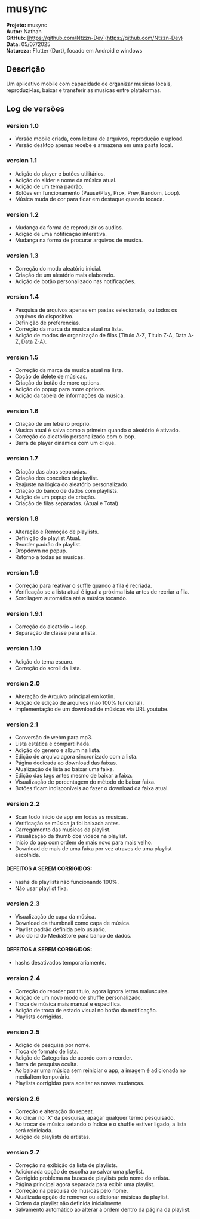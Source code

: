 # musync

**Projeto:** musync  
**Autor:** Nathan  
**GitHub:** [https://github.com/Ntzzn-Dev](https://github.com/Ntzzn-Dev)  
**Data:** 05/07/2025  
**Natureza:** Flutter (Dart), focado em Android e windows  

## Descrição  

Um aplicativo mobile com capacidade de organizar musicas locais, reproduzi-las, baixar e transferir as musicas entre plataformas.   

## Log de versões  

### version 1.0  
- Versão mobile criada, com leitura de arquivos, reprodução e upload.  
- Versão desktop apenas recebe e armazena em uma pasta local.  

### version 1.1  
- Adição do player e botões utilitários.  
- Adição do slider e nome da música atual.  
- Adição de um tema padrão.  
- Botões em funcionamento (Pause/Play, Prox, Prev, Random, Loop).  
- Música muda de cor para ficar em destaque quando tocada.  

### version 1.2  
- Mudança da forma de reproduzir os audios.  
- Adição de uma notificação interativa.  
- Mudança na forma de procurar arquivos de musica.  

### version 1.3  
- Correção do modo aleatório inicial.  
- Criação de um aleatório mais elaborado.  
- Adição de botão personalizado nas notificações.  

### version 1.4  
- Pesquisa de arquivos apenas em pastas selecionada, ou todos os arquivos do dispositivo.  
- Definição de preferencias.  
- Correção da marca da musica atual na lista.  
- Adição de modos de organização de filas (Titulo A-Z, Titulo Z-A, Data A-Z, Data Z-A).  

### version 1.5  
- Correção da marca da musica atual na lista.  
- Opção de delete de músicas.  
- Criação do botão de more options.  
- Adição do popup para more options.  
- Adição da tabela de informações da música.  

### version 1.6  
- Criação de um letreiro próprio.  
- Musica atual é salva como a primeira quando o aleatório é ativado.  
- Correção do aleatório personalizado com o loop.  
- Barra de player dinâmica com um clique.  

### version 1.7  
- Criação das abas separadas.  
- Criação dos conceitos de playlist.  
- Reajuste na lógica do aleatório personalizado.  
- Criação do banco de dados com playlists.  
- Adição de um popup de criação.  
- Criação de filas separadas. (Atual e Total)  

### version 1.8  
- Alteração e Remoção de playlists.  
- Definição de playlist Atual.  
- Reorder padrão de playlist.  
- Dropdown no popup.  
- Retorno a todas as musicas.  

### version 1.9  
- Correção para reativar o suffle quando a fila é recriada.  
- Verificação se a lista atual é igual a próxima lista antes de recriar a fila.  
- Scrollagem automática até a música tocando.  

### version 1.9.1  
- Correção do aleatório + loop.  
- Separação de classe para a lista.  

### version 1.10  
- Adição do tema escuro.  
- Correção do scroll da lista.  

### version 2.0  
- Alteração de Arquivo principal em kotlin.  
- Adição de edição de arquivos (não 100% funcional).  
- Implementação de um download de músicas via URL youtube.  

### version 2.1  
- Conversão de webm para mp3.  
- Lista estática e compartilhada.  
- Adição do genero e album na lista.  
- Edição de arquivo agora sincronizado com a lista.  
- Página dedicada ao download das faixas.  
- Atualização de lista ao baixar uma faixa.  
- Edição das tags antes mesmo de baixar a faixa.  
- Visualização de porcentagem do método de baixar faixa.  
- Botões ficam indisponíveis ao fazer o download da faixa atual.  

### version 2.2  
- Scan todo inicio de app em todas as musicas.  
- Verificação se música ja foi baixada antes.  
- Carregamento das musicas da playlist.  
- Visualização da thumb dos videos na playlist.  
- Inicio do app com ordem de mais novo para mais velho.  
- Download de mais de uma faixa por vez atraves de uma playlist escolhida.  
#### DEFEITOS A SEREM CORRIGIDOS:  
- hashs de playlists não funcionando 100%.  
- Não usar playlist fixa.  

### version 2.3  
- Visualização de capa da música.  
- Download da thumbnail como capa de música.  
- Playlist padrão definida pelo usuario.  
- Uso do id do MediaStore para banco de dados.  
#### DEFEITOS A SEREM CORRIGIDOS:  
- hashs desativados temporariamente.  

### version 2.4  
- Correção do reorder por titulo, agora ignora letras maiusculas.  
- Adição de um novo modo de shuffle personalizado.  
- Troca de música mais manual e especifica.  
- Adição de troca de estado visual no botão da notificação.  
- Playlists corrigidas.  

### version 2.5  
- Adição de pesquisa por nome.  
- Troca de formato de lista.  
- Adição de Categorias de acordo com o reorder.  
- Barra de pesquisa oculta.  
- Ao baixar uma música sem reiniciar o app, a imagem é adicionada no mediaItem temporário.  
- Playlists corrigidas para aceitar as novas mudanças.  

### version 2.6  
- Correção e alteração do repeat.  
- Ao clicar no 'X' da pesquisa, apagar qualquer termo pesquisado.  
- Ao trocar de música setando o índice e o shuffle estiver ligado, a lista será reiniciada.  
- Adição de playlists de artistas.  

### version 2.7  
- Correção na exibição da lista de playlists.  
- Adicionada opção de escolha ao salvar uma playlist.  
- Corrigido problema na busca de playlists pelo nome do artista.  
- Página principal agora separada para exibir uma playlist.  
- Correção na pesquisa de músicas pelo nome.  
- Atualizada opção de remover ou adicionar músicas da playlist.  
- Ordem da playlist não definida inicialmente.  
- Salvamento automático ao alterar a ordem dentro da página da playlist.  